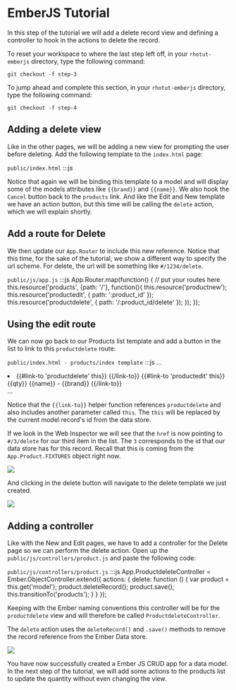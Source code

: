# EmberJS Tutorial

In this step of the tutorial we will add a delete record view and defining a controller to hook in the actions to delete the record.

To reset your workspace to where the last step left off, in your `rhotut-emberjs` directory, type the following command:

    git checkout -f step-3


To jump ahead and complete this section, in your `rhotut-emberjs` directory, type the following command:

    git checkout -f step-4

## Adding a delete view
Like in the other pages, we will be adding a new view for prompting the user before deleting. Add the following template to the `index.html` page: 

`public/index.html`
    :::js
    <script type="text/x-handlebars" data-template-name="productdelete">
      <div class="container">
        <h2>
        Are you sure you want to delete {{brand}} - {{name}}?</h2>
        <div >
          <button id="delete" class="btn  btn-success" {{action "delete" on="click"}} type="button">Yes</button>
          {{#link-to 'products'}}<button id="cancel" class="btn btn-default ">No</button>{{/link-to}}
        </div>
      </div>
    </script>

Notice that again we will be binding this template to a model and will display some of the models attributes like `{{brand}}` and `{{name}}`. We also hook the `Cancel` button back to the `products` link. And like the Edit and New template we have an action button, but this time will be calling the `delete` action, which we will explain shortly.

## Add a route for Delete
We then update our `App.Router` to include this new reference. Notice that this time, for the sake of the tutorial, we show a different way to specify the url scheme. For delete, the url will be something like `#/1234/delete`.

`public/js/app.js`
    :::js
    App.Router.map(function() {
      // put your routes here
      this.resource('products', {path: '/'}, function(){
        this.resource('productnew');
        this.resource('productedit', { path: ':product_id' });
        this.resource('productdelete', { path: '/:product_id/delete' });
      });
    });

## Using the edit route
We can now go back to our Products list template and add a button in the list to link to this `productdelete` route:

`public/index.html - products/index template`
    :::js
    ...
    <li class="list-group-item">
      {{#link-to 'productdelete' this}}<span id="reportdelete" class="button btn-sm btn-danger pull-right" >
      <i class="icon icon-trash"></i></span>{{/link-to}}
      {{#link-to 'productedit' this}}
        <span class="badge pull-left">{{qty}}</span>
        {{name}} - {{brand}}
      {{/link-to}}
    </li>
    ...

Notice that the `{{link-to}}` helper function references `productdelete` and also includes another parameter called `this`. The `this` will be replaced by the current model record's id from the data store.

If we look in the Web Inspector we will see that the `href` is now pointing to `#/3/delete` for our third item in the list. The `3` corresponds to the id that our data store has for this record. Recall that this is coming from the `App.Product.FIXTURES` object right now.

![](https://s3.amazonaws.com/docs.tau-technologies.com/images/rhodocs-images/rhotut-emberjs/Screen+Shot+2013-11-18+at+4.53.23+PM.jpg)

And clicking in the delete button will navigate to the delete template we just created.

![](https://s3.amazonaws.com/docs.tau-technologies.com/images/rhodocs-images/rhotut-emberjs/Screen+Shot+2013-11-18+at+4.52.35+PM.jpg)

## Adding a controller
Like with the New and Edit pages, we have to add a controller for the Delete page so we can perform the delete action. Open up the `public/js/controllers/product.js` and paste the following code:

`public/js/controllers/product.js`
    :::js
    App.ProductdeleteController = Ember.ObjectController.extend({
      actions: {
        delete: function () {
          var product = this.get('model');
          product.deleteRecord();
          product.save();
          this.transitionTo('products');
        }
      }
    });

Keeping with the Ember naming conventions this controller will be for the `productdelete` view and will therefore be called `ProductdeleteController`. 

The `delete` action uses the `deleteRecord()` and `.save()` methods to remove the record reference from the Ember Data store.

![](https://s3.amazonaws.com/docs.tau-technologies.com/images/rhodocs-images/rhotut-emberjs/Screen+Shot+2013-11-18+at+5.00.48+PM.jpg)

You have now successfully created a Ember JS CRUD app for a data model. In the next step of the tutorial, we will add some actions to the products list to update the quantity without even changing the view.
